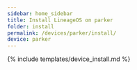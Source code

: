 ```yaml
---
sidebar: home_sidebar
title: Install LineageOS on parker
folder: install
permalink: /devices/parker/install/
device: parker
---
```

{% include templates/device_install.md %}
